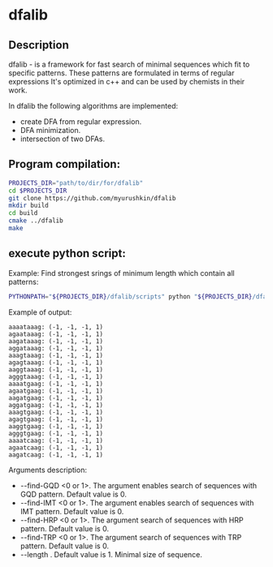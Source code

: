 # dfalib

## Description

dfalib - is a framework for fast search of minimal sequences which fit to specific patterns. These patterns are formulated in terms of regular expressions It's optimized in c++ and can be used by chemists in their work.

In dfalib the following algorithms are implemented:
  - create DFA from regular expression.
  - DFA minimization.
  - intersection of two DFAs.
  
## Program compilation:

``` bash
PROJECTS_DIR="path/to/dir/for/dfalib"
cd $PROJECTS_DIR
git clone https://github.com/myurushkin/dfalib
mkdir build
cd build
cmake ../dfalib
make
```

## execute python script:

Example: Find strongest srings of minimum length which contain all patterns:
``` bash
PYTHONPATH="${PROJECTS_DIR}/dfalib/scripts" python "${PROJECTS_DIR}/dfalib/scripts/testmods/find_strongest_sequences.py" --find-GQD 1 --find-IMT 1 --find-HRP 1 --find-TRP 1  "${PROJECTS_DIR}/build/dfalibproj/sources/testmod/testmod" ./output.txt
```

Example of output:
```
aaaataaag: (-1, -1, -1, 1)
agaataaag: (-1, -1, -1, 1)
aagataaag: (-1, -1, -1, 1)
aggataaag: (-1, -1, -1, 1)
aaagtaaag: (-1, -1, -1, 1)
agagtaaag: (-1, -1, -1, 1)
aaggtaaag: (-1, -1, -1, 1)
agggtaaag: (-1, -1, -1, 1)
aaaatgaag: (-1, -1, -1, 1)
agaatgaag: (-1, -1, -1, 1)
aagatgaag: (-1, -1, -1, 1)
aggatgaag: (-1, -1, -1, 1)
aaagtgaag: (-1, -1, -1, 1)
agagtgaag: (-1, -1, -1, 1)
aaggtgaag: (-1, -1, -1, 1)
agggtgaag: (-1, -1, -1, 1)
aaaatcaag: (-1, -1, -1, 1)
agaatcaag: (-1, -1, -1, 1)
aagatcaag: (-1, -1, -1, 1)
```

Arguments description:
* --find-GQD <0 or 1>. The argument enables search of sequences with GQD pattern. Default value is 0. 
* --find-IMT <0 or 1>. The argument enables search of sequences with IMT pattern. Default value is 0.
* --find-HRP <0 or 1>. The argument search of sequences with HRP pattern. Default value is 0.
* --find-TRP <0 or 1>. The argument search of sequences with TRP pattern. Default value is 0.
* --length <positive number>. Default value is 1. Minimal size of sequence. 
